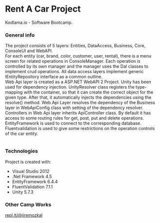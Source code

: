 # Rent A Car Project

Kodlama.io - Software Bootcamp.

### General info
The project consists of 5 layers: Entities, DataAccess, Business, Core, ConsoleUI and WebAPI.  
For each entity (car, brand, color, customer, user, rental), there is a menu screen for related operations in ConsoleManager. Each operation is controlled by its own manager and the manager uses the Dal classes to implement crud operations. All data access layers implement generic IEntityRepository interface as a common outline.  
Web Api layer is created as a ASP.NET WebAPI 2 Project. Unity has been used for dependency injection. UnityResolver class registers the type-mapping with the container, 
so that it can create the correct object for the given type. After that, it automatically injects the dependencies using the resolve() method. Web Api Layer resolves the dependency of the Business layer in WebApiConfig class with setting of the dependency resolver. Controllers in Web Api layer inherits ApiController class. By default it has access to some routing rules for get, post, put and delete operations.  
EntityFramework is used to connect to the corresponding database.  
Fluentvalidation is used to give some restrictions on the operation controls of the car entity.  
#

### Technologies
Project is created with:

* Visual Studio 2012
* .Net Framework 4.5
* EntityFramework 6.4.4
* FluentValidation 7.1.1
* Unity 5.7.3 

### Other Camp Works
[repl.it/@iiremozkal](https://repl.it/@iiremozkal)
